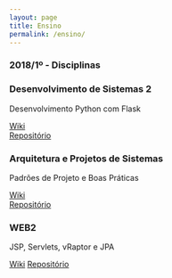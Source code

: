 ```yaml
---
layout: page
title: Ensino
permalink: /ensino/
---
```


### 2018/1º - Disciplinas

### Desenvolvimento de Sistemas 2

Desenvolvimento Python com Flask

[Wiki](https://github.com/IgorAvilaPereira/dsII2018/wiki)  
[Repositório](https://github.com/IgorAvilaPereira/dsII2018)

### Arquitetura e Projetos de Sistemas

Padrões de Projeto e Boas Práticas

[Wiki](https://github.com/IgorAvilaPereira/aps2018_1sem/wiki)  
[Repositório](https://github.com/IgorAvilaPereira/aps2018_1sem)

### WEB2

JSP, Servlets, vRaptor e JPA

[Wiki](https://github.com/IgorAvilaPereira/webII2018_1sem/wiki) 
[Repositório](https://github.com/IgorAvilaPereira/webII2018_1sem/)